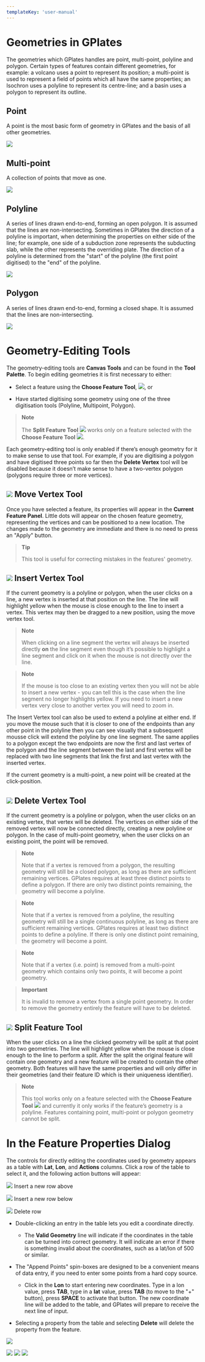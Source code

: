 ```yaml
---
templateKey: 'user-manual'
---
```

Geometries in GPlates
=====================

The geometries which GPlates handles are point, multi-point, polyline and polygon. Certain types of features contain different geometries, for example: a volcano uses a point to represent its position; a multi-point is used to represent a field of points which all have the same properties; an Isochron uses a polyline to represent its centre-line; and a basin uses a polygon to represent its outline.

Point
-----

A point is the most basic form of geometry in GPlates and the basis of all other geometries.

![](Point.svg.png)

Multi-point
-----------

A collection of points that move as one.

![](MultiPoint.svg.png)

Polyline
--------

A series of lines drawn end-to-end, forming an open polygon. It is assumed that the lines are non-intersecting. Sometimes in GPlates the direction of a polyline is important, when determining the properties on either side of the line; for example, one side of a subduction zone represents the subducting slab, while the other represents the overriding plate. The direction of a polyline is determined from the "start" of the polyline (the first point digitised) to the "end" of the polyline.

![](Polyline.svg.png)

Polygon
-------

A series of lines drawn end-to-end, forming a closed shape. It is assumed that the lines are non-intersecting.

![](polygon.svg.png)

Geometry-Editing Tools
======================

The geometry-editing tools are **Canvas Tools** and can be found in the **Tool Palette**. To begin editing geometries it is first necessary to either:

-   Select a feature using the **Choose Feature Tool**, ![](icons/africa_highlight_clicked_35.png), or

-   Have started digitising some geometry using one of the three digitisation tools (Polyline, Multipoint, Polygon).

> **Note**
>
> The **Split Feature Tool** ![](icons/split_geometry_35.png) works only on a feature selected with the **Choose Feature Tool** ![](icons/africa_highlight_clicked_35.png).

Each geometry-editing tool is only enabled if there’s enough geometry for it to make sense to use that tool. For example, if you are digitising a polygon and have digitised three points so far then the **Delete Vertex** tool will be disabled because it doesn’t make sense to have a two-vertex polygon (polygons require three or more vertices).

![](icons/move_vertex_35.png) Move Vertex Tool
----------------------------------------------

Once you have selected a feature, its properties will appear in the **Current Feature Panel**. Little dots will appear on the chosen feature geometry, representing the vertices and can be positioned to a new location. The changes made to the geometry are immediate and there is no need to press an "Apply" button.

> **Tip**
>
> This tool is useful for correcting mistakes in the features' geometry.

![](icons/insert_vertex_35.png) Insert Vertex Tool
--------------------------------------------------

If the current geometry is a polyline or polygon, when the user clicks on a line, a new vertex is inserted at that position on the line. The line will highlight yellow when the mouse is close enough to the line to insert a vertex. This vertex may then be dragged to a new position, using the move vertex tool.

> **Note**
>
> When clicking on a line segment the vertex will always be inserted directly **on** the line segment even though it’s possible to highlight a line segment and click on it when the mouse is not directly over the line.

> **Note**
>
> If the mouse is too close to an existing vertex then you will not be able to insert a new vertex - you can tell this is the case when the line segment no longer highlights yellow. If you need to insert a new vertex very close to another vertex you will need to zoom in.

The Insert Vertex tool can also be used to extend a polyline at either end. If you move the mouse such that it is closer to one of the endpoints than any other point in the polyline then you can see visually that a subsequent mousse click will extend the polyline by one line segment. The same applies to a polygon except the two endpoints are now the first and last vertex of the polygon and the line segment between the last and first vertex will be replaced with two line segments that link the first and last vertex with the inserted vertex.

If the current geometry is a multi-point, a new point will be created at the click-position.

![](icons/delete_vertex_35.png) Delete Vertex Tool
--------------------------------------------------

If the current geometry is a polyline or polygon, when the user clicks on an existing vertex, that vertex will be deleted. The vertices on either side of the removed vertex will now be connected directly, creating a new polyline or polygon. In the case of multi-point geometry, when the user clicks on an existing point, the point will be removed.

> **Note**
>
> Note that if a vertex is removed from a polygon, the resulting geometry will still be a closed polygon, as long as there are sufficient remaining vertices. GPlates requires at least three distinct points to define a polygon. If there are only two distinct points remaining, the geometry will become a polyline.

> **Note**
>
> Note that if a vertex is removed from a polyline, the resulting geometry will still be a single continuous polyline, as long as there are sufficient remaining vertices. GPlates requires at least two distinct points to define a polyline. If there is only one distinct point remaining, the geometry will become a point.

> **Note**
>
> Note that if a vertex (i.e. point) is removed from a multi-point geometry which contains only two points, it will become a point geometry.

> **Important**
>
> It is invalid to remove a vertex from a single point geometry. In order to remove the geometry entirely the feature will have to be deleted.

![](icons/split_geometry_35.png) Split Feature Tool
---------------------------------------------------

When the user clicks on a line the clicked geometry will be split at that point into two geometries. The line will highlight yellow when the mouse is close enough to the line to perform a split. After the split the original feature will contain one geometry and a new feature will be created to contain the other geometry. Both features will have the same properties and will only differ in their geometries (and their feature ID which is their uniqueness identifier).

> **Note**
>
> This tool works only on a feature selected with the **Choose Feature Tool** ![](icons/africa_highlight_clicked_35.png) and currently it only works if the feature’s geometry is a polyline. Features containing point, multi-point or polygon geometry cannot be split.

In the Feature Properties Dialog
================================

The controls for directly editing the coordinates used by geometry appears as a table with **Lat**, **Lon**, and **Actions** columns. Click a row of the table to select it, and the following action buttons will appear:

![](InsertAbove.png) Insert a new row above

![](InsertBelow.png) Insert a new row below

![](icons/delete_row.png) Delete row

-   Double-clicking an entry in the table lets you edit a coordinate directly.

    -   The **Valid Geometry** line will indicate if the coordinates in the table can be turned into correct geometry. It will indicate an error if there is something invalid about the coordinates, such as a lat/lon of 500 or similar.

-   The "Append Points" spin-boxes are designed to be a convenient means of data entry, if you need to enter some points from a hard copy source.

    -   Click in the **Lon** to start entering new coordinates. Type in a lon value, press **TAB**, type in a **lat** value, press **TAB** (to move to the "+" button), press **SPACE** to activate that button. The new coordinate line will be added to the table, and GPlates will prepare to receive the next line of input.

-   Selecting a property from the table and selecting **Delete** will delete the property from the feature.

![](screenshots/FeatureProperties-Edit-4.png)

![](images/icons/prev.png) ![](images/icons/home.png) ![](images/icons/next.png)
